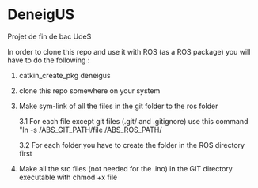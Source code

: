 # DeneigUS
Projet de fin de bac UdeS

In order to clone this repo and use it with ROS (as a ROS package) you will have to do the following : 

1. catkin_create_pkg deneigus
2. clone this repo somewhere on your system
3. Make sym-link of all the files in the git folder to the ros folder 

    3.1 For each file except git files (.git/ and .gitignore) use this command "ln -s /ABS_GIT_PATH/file /ABS_ROS_PATH/
    
    3.2 For each folder you have to create the folder in the ROS directory first
4. Make all the src files (not needed for the .ino) in the GIT directory executable with chmod +x file
